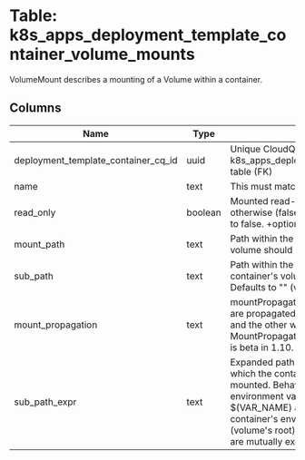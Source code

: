 
# Table: k8s_apps_deployment_template_container_volume_mounts
VolumeMount describes a mounting of a Volume within a container.
## Columns
| Name        | Type           | Description  |
| ------------- | ------------- | -----  |
|deployment_template_container_cq_id|uuid|Unique CloudQuery ID of k8s_apps_deployment_template_containers table (FK)|
|name|text|This must match the Name of a Volume.|
|read_only|boolean|Mounted read-only if true, read-write otherwise (false or unspecified). Defaults to false. +optional|
|mount_path|text|Path within the container at which the volume should be mounted|
|sub_path|text|Path within the volume from which the container's volume should be mounted. Defaults to "" (volume's root). +optional|
|mount_propagation|text|mountPropagation determines how mounts are propagated from the host to container and the other way around. When not set, MountPropagationNone is used. This field is beta in 1.10. +optional|
|sub_path_expr|text|Expanded path within the volume from which the container's volume should be mounted. Behaves similarly to SubPath but environment variable references $(VAR_NAME) are expanded using the container's environment. Defaults to "" (volume's root). SubPathExpr and SubPath are mutually exclusive. +optional|
